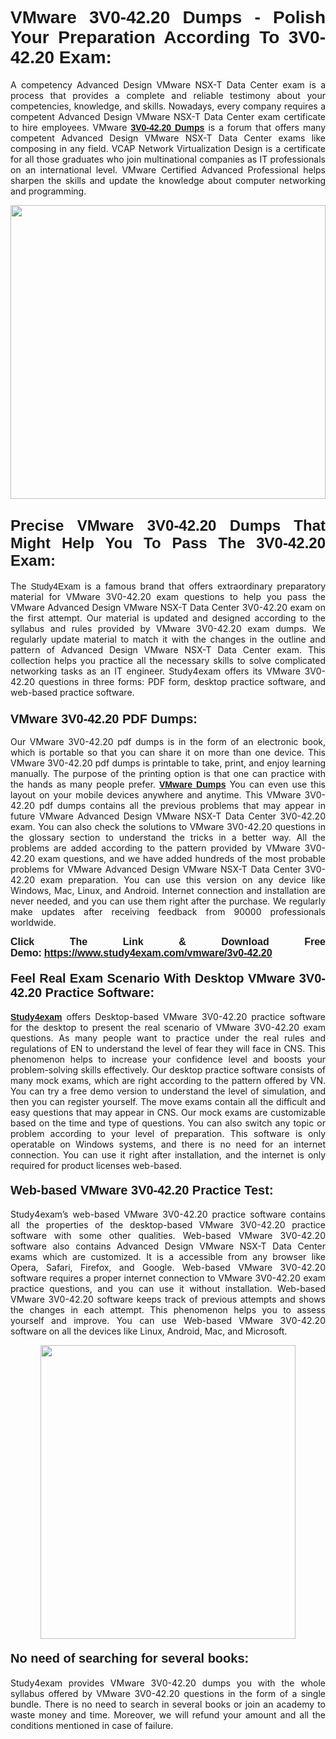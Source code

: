 <h1 style="text-align: justify;"><strong><span style="font-family:Lucida Sans Unicode,Lucida Grande,sans-serif;">VMware 3V0-42.20 Dumps - Polish Your Preparation According To 3V0-42.20 Exam:</span></strong></h1>

<p style="text-align: justify;">A competency Advanced Design VMware NSX-T Data Center exam is a process that provides a complete and reliable testimony about your competencies, knowledge, and skills. Nowadays, every company requires a competent Advanced Design VMware NSX-T Data Center exam certificate to hire employees. VMware <a href="https://www.study4exam.com/vmware/3v0-42.20-valid-dumps"><span style="font-family:Verdana,Geneva,sans-serif;"><strong>3V0-42.20 Dumps</strong></span></a> is a forum that offers many competent Advanced Design VMware NSX-T Data Center exams like composing in any field. VCAP Network Virtualization Design is a certificate for all those graduates who join multinational companies as IT professionals on an international level. VMware Certified Advanced Professional helps sharpen the skills and update the knowledge about computer networking and programming.</p>

<p style="text-align: justify;"><a href="https://www.study4exam.com/vmware/3v0-42.20"><img alt="" src="https://www.thequestionanswers.com/wp-content/uploads/2022/06/S4E-Cert-Exams-Questions-Banner.webp" style="width: 100%; height: 470px;" /></a></p>

<h2 style="text-align: justify;"><span style="font-family:Lucida Sans Unicode,Lucida Grande,sans-serif;"><strong><span style="font-size:24px;">Precise VMware 3V0-42.20 Dumps That Might Help You To Pass The 3V0-42.20 Exam:</span></strong></span></h2>

<p style="text-align: justify;">The <span style="font-family:Lucida Sans Unicode,Lucida Grande,sans-serif;">Study4Exam</span> is a famous brand that offers extraordinary preparatory material for VMware 3V0-42.20 exam questions to help you pass the VMware Advanced Design VMware NSX-T Data Center 3V0-42.20 exam on the first attempt. Our material is updated and designed according to the syllabus and rules provided by VMware 3V0-42.20 exam dumps. We regularly update material to match it with the changes in the outline and pattern of Advanced Design VMware NSX-T Data Center exam. This collection helps you practice all the necessary skills to solve complicated networking tasks as an IT engineer. Study4exam offers its VMware 3V0-42.20 questions in three forms: PDF form, desktop practice software, and web-based practice software. </p>

<h3 style="text-align: justify;"><strong><span style="font-size:20px;"><span style="font-family:Lucida Sans Unicode,Lucida Grande,sans-serif;">VMware 3V0-42.20 PDF Dumps:</span></span></strong></h3>

<p style="text-align: justify;">Our VMware 3V0-42.20 pdf dumps is in the form of an electronic book, which is portable so that you can share it on more than one device. This VMware 3V0-42.20 pdf dumps is printable to take, print, and enjoy learning manually. The purpose of the printing option is that one can practice with the hands as many people prefer. <a href="https://www.study4exam.com/vmware-exams"><span style="font-family:Lucida Sans Unicode,Lucida Grande,sans-serif;"><strong>VMware Dumps</strong></span></a> You can even use this layout on your mobile devices anywhere and anytime. This VMware 3V0-42.20 pdf dumps contains all the previous problems that may appear in future VMware Advanced Design VMware NSX-T Data Center 3V0-42.20 exam. You can also check the solutions to VMware 3V0-42.20 questions in the glossary section to understand the tricks in a better way. All the problems are added according to the pattern provided by VMware 3V0-42.20 exam questions, and we have added hundreds of the most probable problems for VMware Advanced Design VMware NSX-T Data Center 3V0-42.20 exam preparation. You can use this version on any device like Windows, Mac, Linux, and Android. Internet connection and installation are never needed, and you can use them right after the purchase. We regularly make updates after receiving feedback from 90000 professionals worldwide.</p>

<p style="text-align: justify;"><span style="font-family:Lucida Sans Unicode,Lucida Grande,sans-serif;"><strong><span style="font-size:16px;">Click The Link & Download Free Demo:</span></strong></span> <strong><span style="font-family:Lucida Sans Unicode,Lucida Grande,sans-serif;"><span style="font-size:16px;"><a href="https://www.study4exam.com/vmware/3v0-42.20">https://www.study4exam.com/vmware/3v0-42.20</a></span></span></strong></p>

<h4 style="text-align: justify;"><strong><span style="font-family:Lucida Sans Unicode,Lucida Grande,sans-serif;"><span style="font-size:20px;">Feel Real Exam Scenario With Desktop VMware 3V0-42.20 Practice Software:</span></span></strong></h4>

<p style="text-align: justify;"><a href="https://www.study4exam.com/"><span style="font-family:Verdana,Geneva,sans-serif;"><strong>Study4exam</strong></span></a> offers Desktop-based VMware 3V0-42.20 practice software for the desktop to present the real scenario of VMware 3V0-42.20 exam questions. As many people want to practice under the real rules and regulations of EN to understand the level of fear they will face in CNS. This phenomenon helps to increase your confidence level and boosts your problem-solving skills effectively. Our desktop practice software consists of many mock exams, which are right according to the pattern offered by VN. You can try a free demo version to understand the level of simulation, and then you can register yourself. The move exams contain all the difficult and easy questions that may appear in CNS. Our mock exams are customizable based on the time and type of questions. You can also switch any topic or problem according to your level of preparation. This software is only operatable on Windows systems, and there is no need for an internet connection. You can use it right after installation, and the internet is only required for product licenses web-based. </p>

<h4 style="text-align: justify;"><span style="font-family:Lucida Sans Unicode,Lucida Grande,sans-serif;"><strong><span style="font-size:20px;">Web-based VMware 3V0-42.20 Practice Test:</span></strong></span></h4>

<p style="text-align: justify;">Study4exam’s web-based VMware 3V0-42.20 practice software contains all the properties of the desktop-based VMware 3V0-42.20 practice software with some other qualities. Web-based VMware 3V0-42.20 software also contains Advanced Design VMware NSX-T Data Center exams which are customized. It is a accessible from any browser like Opera, Safari, Firefox, and Google. Web-based VMware 3V0-42.20 software requires a proper internet connection to VMware 3V0-42.20 exam practice questions, and you can use it without installation. Web-based VMware 3V0-42.20 software keeps track of previous attempts and shows the changes in each attempt. This phenomenon helps you to assess yourself and improve. You can use Web-based VMware 3V0-42.20 software on all the devices like Linux, Android, Mac, and Microsoft.</p>

<p style="text-align: center;"><a href="https://www.study4exam.com/vmware/3v0-42.20"><img alt="" src="https://www.thequestionanswers.com/wp-content/uploads/2022/06/S4E-Cert-Exams-Questions-Discount-Banner.webp" style="width: 90%; height: 470px;" /></a></p>

<h4 style="text-align: justify;"><span style="font-family:Lucida Sans Unicode,Lucida Grande,sans-serif;"><strong><span style="font-size:20px;">No need of searching for several books:</span></strong></span></h4>

<p style="text-align: justify;">Study4exam provides VMware 3V0-42.20 dumps you with the whole syllabus offered by VMware 3V0-42.20 questions in the form of a single bundle. There is no need to search in several books or join an academy to waste money and time. Moreover, we will refund your amount and all the conditions mentioned in case of failure.</p>
